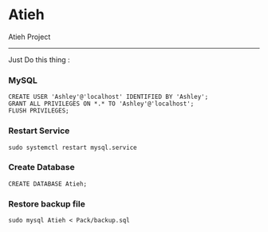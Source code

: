 # Atieh

Atieh Project

---

Just Do this thing :

### MySQL
```mysql
CREATE USER 'Ashley'@'localhost' IDENTIFIED BY 'Ashley';
GRANT ALL PRIVILEGES ON *.* TO 'Ashley'@'localhost';
FLUSH PRIVILEGES;
```

### Restart Service
```
sudo systemctl restart mysql.service
```

### Create Database
```mysql
CREATE DATABASE Atieh;
```

### Restore backup file
```
sudo mysql Atieh < Pack/backup.sql
```